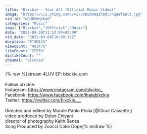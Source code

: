 ```yaml
---
title: "Blxckie - Your All (Official Music Video)"
image: "https:\/\/i.ytimg.com\/vi\/oQUNVWqshq0\/hqdefault.jpg"
vid_id: "oQUNVWqshq0"
categories: "Music"
tags: ["Blxckie","(Official","Music"]
date: "2022-04-29T11:53:59+03:00"
vid_date: "2022-03-04T16:00:12Z"
duration: "PT4M11S"
viewcount: "483475"
likeCount: "22553"
dislikeCount: ""
channel: "blxckie"
---
```

{% raw %}stream 4LUV EP: blxckie.com<br /><br />Follow blxckie:<br />Instagram: <a rel="nofollow" target="blank" href="https://www.instagram.com/blxckie_​">https://www.instagram.com/blxckie_​</a><br />Facebook: <a rel="nofollow" target="blank" href="https://www.facebook.com/ihateblxckie​">https://www.facebook.com/ihateblxckie​</a><br />Twitter: <a rel="nofollow" target="blank" href="https://twitter.com/blxckie___​">https://twitter.com/blxckie___​</a><br /><br />Directed and edited by Morale Pablo Phala [@Clout Cassette ]<br />video produced by Dylan Chiyani<br />director of photography Keith Benza<br />Song Produced by Zoocci Coke Dope{% endraw %}
